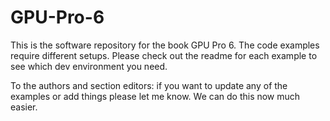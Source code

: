 # GPU-Pro-6
This is the software repository for the book GPU Pro 6. 
The code examples require different setups. Please check out the readme for each example to see which dev environment you need.

To the authors and section editors: if you want to update any of the examples or add things please let me know. We can do this now much easier.
